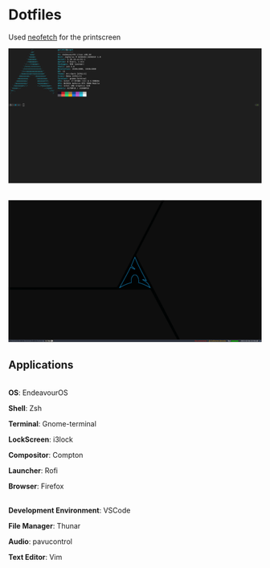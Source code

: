 # Dotfiles

Used [neofetch](https://github.com/dylanaraps/neofetch) for the printscreen

![](/others/system.png)

\
![](/others/wallpaper.png)


## Applications

\
**OS**: EndeavourOS

**Shell**: Zsh

**Terminal**: Gnome-terminal

**LockScreen**: i3lock

**Compositor**: Compton

**Launcher**: Rofi

**Browser**: Firefox

\
**Development Environment**: VSCode

**File Manager**: Thunar

**Audio**: pavucontrol 

**Text Editor**: Vim
